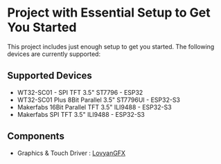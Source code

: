 # Project with Essential Setup to Get You Started

This project includes just enough setup to get you started. The following devices are currently supported:

## Supported Devices 

- WT32-SC01 - SPI TFT 3.5" ST7796 - ESP32
- WT32-SC01 Plus 8Bit Parallel 3.5" ST7796UI - ESP32-S3 
- Makerfabs 16Bit Parallel TFT 3.5" ILI9488 - ESP32-S3 
- Makerfabs SPI TFT 3.5" ILI9488 - ESP32-S3 

## Components
- Graphics & Touch Driver : [LovyanGFX](https://github.com/lovyan03/LovyanGFX)